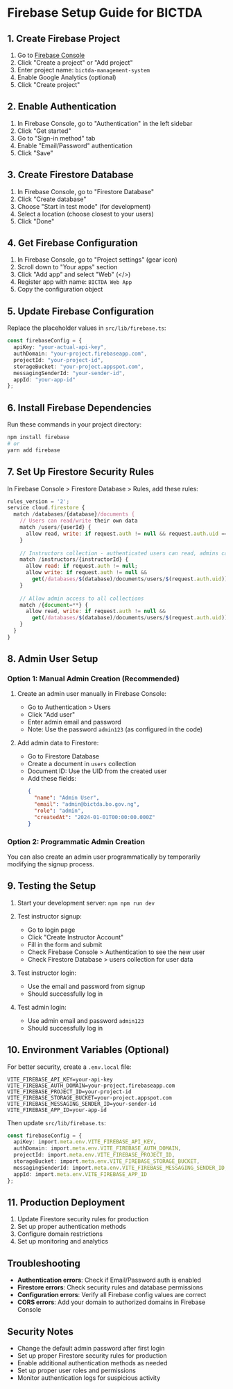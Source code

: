 # Firebase Setup Guide for BICTDA

## 1. Create Firebase Project

1. Go to [Firebase Console](https://console.firebase.google.com/)
2. Click "Create a project" or "Add project"
3. Enter project name: `bictda-management-system`
4. Enable Google Analytics (optional)
5. Click "Create project"

## 2. Enable Authentication

1. In Firebase Console, go to "Authentication" in the left sidebar
2. Click "Get started"
3. Go to "Sign-in method" tab
4. Enable "Email/Password" authentication
5. Click "Save"

## 3. Create Firestore Database

1. In Firebase Console, go to "Firestore Database"
2. Click "Create database"
3. Choose "Start in test mode" (for development)
4. Select a location (choose closest to your users)
5. Click "Done"

## 4. Get Firebase Configuration

1. In Firebase Console, go to "Project settings" (gear icon)
2. Scroll down to "Your apps" section
3. Click "Add app" and select "Web" (</>)
4. Register app with name: `BICTDA Web App`
5. Copy the configuration object

## 5. Update Firebase Configuration

Replace the placeholder values in `src/lib/firebase.ts`:

```typescript
const firebaseConfig = {
  apiKey: "your-actual-api-key",
  authDomain: "your-project.firebaseapp.com",
  projectId: "your-project-id",
  storageBucket: "your-project.appspot.com",
  messagingSenderId: "your-sender-id",
  appId: "your-app-id"
};
```

## 6. Install Firebase Dependencies

Run these commands in your project directory:

```bash
npm install firebase
# or
yarn add firebase
```

## 7. Set Up Firestore Security Rules

In Firebase Console > Firestore Database > Rules, add these rules:

```javascript
rules_version = '2';
service cloud.firestore {
  match /databases/{database}/documents {
    // Users can read/write their own data
    match /users/{userId} {
      allow read, write: if request.auth != null && request.auth.uid == userId;
    }
    
    // Instructors collection - authenticated users can read, admins can write
    match /instructors/{instructorId} {
      allow read: if request.auth != null;
      allow write: if request.auth != null && 
        get(/databases/$(database)/documents/users/$(request.auth.uid)).data.role == 'admin';
    }
    
    // Allow admin access to all collections
    match /{document=**} {
      allow read, write: if request.auth != null && 
        get(/databases/$(database)/documents/users/$(request.auth.uid)).data.role == 'admin';
    }
  }
}
```

## 8. Admin User Setup

### Option 1: Manual Admin Creation (Recommended)

1. Create an admin user manually in Firebase Console:
   - Go to Authentication > Users
   - Click "Add user"
   - Enter admin email and password
   - Note: Use the password `admin123` (as configured in the code)

2. Add admin data to Firestore:
   - Go to Firestore Database
   - Create a document in `users` collection
   - Document ID: Use the UID from the created user
   - Add these fields:
     ```json
     {
       "name": "Admin User",
       "email": "admin@bictda.bo.gov.ng",
       "role": "admin",
       "createdAt": "2024-01-01T00:00:00.000Z"
     }
     ```

### Option 2: Programmatic Admin Creation

You can also create an admin user programmatically by temporarily modifying the signup process.

## 9. Testing the Setup

1. Start your development server: `npm npm run dev`
2. Test instructor signup:
   - Go to login page
   - Click "Create Instructor Account"
   - Fill in the form and submit
   - Check Firebase Console > Authentication to see the new user
   - Check Firestore Database > users collection for user data

3. Test instructor login:
   - Use the email and password from signup
   - Should successfully log in

4. Test admin login:
   - Use admin email and password `admin123`
   - Should successfully log in

## 10. Environment Variables (Optional)

For better security, create a `.env.local` file:

```env
VITE_FIREBASE_API_KEY=your-api-key
VITE_FIREBASE_AUTH_DOMAIN=your-project.firebaseapp.com
VITE_FIREBASE_PROJECT_ID=your-project-id
VITE_FIREBASE_STORAGE_BUCKET=your-project.appspot.com
VITE_FIREBASE_MESSAGING_SENDER_ID=your-sender-id
VITE_FIREBASE_APP_ID=your-app-id
```

Then update `src/lib/firebase.ts`:

```typescript
const firebaseConfig = {
  apiKey: import.meta.env.VITE_FIREBASE_API_KEY,
  authDomain: import.meta.env.VITE_FIREBASE_AUTH_DOMAIN,
  projectId: import.meta.env.VITE_FIREBASE_PROJECT_ID,
  storageBucket: import.meta.env.VITE_FIREBASE_STORAGE_BUCKET,
  messagingSenderId: import.meta.env.VITE_FIREBASE_MESSAGING_SENDER_ID,
  appId: import.meta.env.VITE_FIREBASE_APP_ID
};
```

## 11. Production Deployment

1. Update Firestore security rules for production
2. Set up proper authentication methods
3. Configure domain restrictions
4. Set up monitoring and analytics

## Troubleshooting

- **Authentication errors**: Check if Email/Password auth is enabled
- **Firestore errors**: Check security rules and database permissions
- **Configuration errors**: Verify all Firebase config values are correct
- **CORS errors**: Add your domain to authorized domains in Firebase Console

## Security Notes

- Change the default admin password after first login
- Set up proper Firestore security rules for production
- Enable additional authentication methods as needed
- Set up proper user roles and permissions
- Monitor authentication logs for suspicious activity
